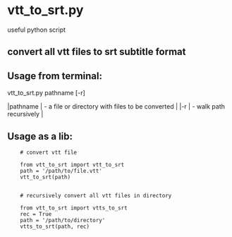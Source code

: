 # vtt_to_srt.py

useful python script

## convert all vtt files to srt subtitle format

Usage from terminal:
----------

vtt_to_srt.py pathname [-r]
	
|pathname | - a file or directory with files to be converted |
|-r       | - walk path recursively                          |

Usage as a lib:
----------

		# convert vtt file
		
		from vtt_to_srt import vtt_to_srt
		path = '/path/to/file.vtt'
		vtt_to_srt(path)
		
		
		# recursively convert all vtt files in directory
		
		from vtt_to_srt import vtts_to_srt
		rec = True
		path = '/path/to/directory'
		vtts_to_srt(path, rec)

